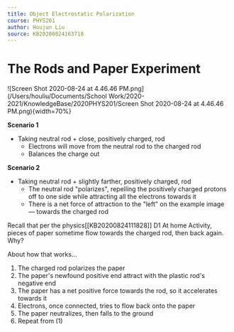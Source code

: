 ```yaml
---
title: Object Electrostatic Polarization
course: PHYS201
author: Houjun Liu
source: KB20200824163718
---
```


# The Rods and Paper Experiment

![Screen Shot 2020-08-24 at 4.46.46 PM.png](/Users/houliu/Documents/School Work/2020-2021/KnowledgeBase/2020PHYS201/Screen Shot 2020-08-24 at 4.46.46 PM.png){width=70%}

**Scenario 1** 

* Taking neutral rod + close, positively charged, rod
    * Electrons will move from the neutral rod to the charged rod
    * Balances the charge out
 
 **Scenario 2**
 
* Taking neutral rod + slightly farther, positively charged, rod
    * The neutral rod "polarizes", repelling the positively charged protons off to one side while attracting all the electrons towards it
    * There is a net force of attraction to the "left" on the example image — towards the charged rod
     
Recall that per the physics[[KB20200824111828]] D1 At home Activity, pieces of paper sometime flow towards the charged rod, then back again. Why?

About how that works…
    
1. The charged rod polarizes the paper
2. The paper's newfound positive end attract with the plastic rod's negative end
3. The paper has a net positive force towards the rod, so it accelerates towards it
4. Electrons, once connected, tries to flow back onto the paper
5. The paper neutralizes, then falls to the ground
6. Repeat from (1)

